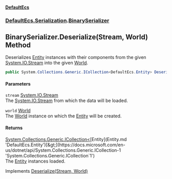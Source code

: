 #### [DefaultEcs](DefaultEcs.md 'DefaultEcs')
### [DefaultEcs.Serialization](DefaultEcs.md#DefaultEcs_Serialization 'DefaultEcs.Serialization').[BinarySerializer](BinarySerializer.md 'DefaultEcs.Serialization.BinarySerializer')
## BinarySerializer.Deserialize(Stream, World) Method
Deserializes [Entity](Entity.md 'DefaultEcs.Entity') instances with their components from the given [System.IO.Stream](https://docs.microsoft.com/en-us/dotnet/api/System.IO.Stream 'System.IO.Stream') into the given [World](World.md 'DefaultEcs.World').  
```csharp
public System.Collections.Generic.ICollection<DefaultEcs.Entity> Deserialize(System.IO.Stream stream, DefaultEcs.World world);
```
#### Parameters
<a name='DefaultEcs_Serialization_BinarySerializer_Deserialize(System_IO_Stream_DefaultEcs_World)_stream'></a>
`stream` [System.IO.Stream](https://docs.microsoft.com/en-us/dotnet/api/System.IO.Stream 'System.IO.Stream')  
The [System.IO.Stream](https://docs.microsoft.com/en-us/dotnet/api/System.IO.Stream 'System.IO.Stream') from which the data will be loaded.
  
<a name='DefaultEcs_Serialization_BinarySerializer_Deserialize(System_IO_Stream_DefaultEcs_World)_world'></a>
`world` [World](World.md 'DefaultEcs.World')  
The [World](World.md 'DefaultEcs.World') instance on which the [Entity](Entity.md 'DefaultEcs.Entity') will be created.
  
#### Returns
[System.Collections.Generic.ICollection&lt;](https://docs.microsoft.com/en-us/dotnet/api/System.Collections.Generic.ICollection-1 'System.Collections.Generic.ICollection`1')[Entity](Entity.md 'DefaultEcs.Entity')[&gt;](https://docs.microsoft.com/en-us/dotnet/api/System.Collections.Generic.ICollection-1 'System.Collections.Generic.ICollection`1')  
The [Entity](Entity.md 'DefaultEcs.Entity') instances loaded.

Implements [Deserialize(Stream, World)](ISerializer_Deserialize(Stream_World).md 'DefaultEcs.Serialization.ISerializer.Deserialize(System.IO.Stream, DefaultEcs.World)')  
